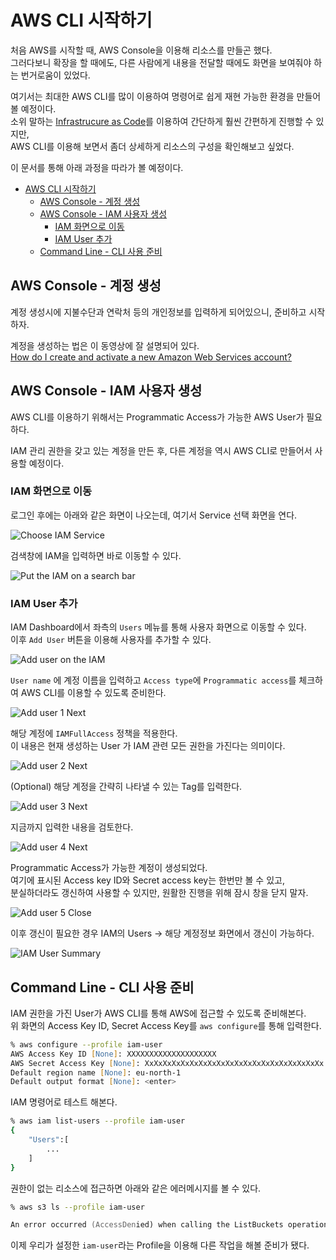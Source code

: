 # AWS CLI 시작하기

처음 AWS를 시작할 때, AWS Console을 이용해 리소스를 만들곤 했다.\
그러다보니 확장을 할 때에도, 다른 사람에게 내용을 전달할 때에도 화면을 보여줘야 하는 번거로움이 있었다.

여기서는 최대한 AWS CLI를 많이 이용하여 명령어로 쉽게 재현 가능한 환경을 만들어 볼 예정이다.\
소위 말하는 [Infrastrucure as Code](https://en.wikipedia.org/wiki/Infrastructure_as_code)를 이용하여 간단하게 훨씬 간편하게 진행할 수 있지만,\
AWS CLI를 이용해 보면서 좀더 상세하게 리소스의 구성을 확인해보고 싶었다.

이 문서를 통해 아래 과정을 따라가 볼 예정이다.

- [AWS CLI 시작하기](#aws-cli-%ec%8b%9c%ec%9e%91%ed%95%98%ea%b8%b0)
  - [AWS Console - 계정 생성](#aws-console---%ea%b3%84%ec%a0%95-%ec%83%9d%ec%84%b1)
  - [AWS Console - IAM 사용자 생성](#aws-console---iam-%ec%82%ac%ec%9a%a9%ec%9e%90-%ec%83%9d%ec%84%b1)
    - [IAM 화면으로 이동](#iam-%ed%99%94%eb%a9%b4%ec%9c%bc%eb%a1%9c-%ec%9d%b4%eb%8f%99)
    - [IAM User 추가](#iam-user-%ec%b6%94%ea%b0%80)
  - [Command Line - CLI 사용 준비](#command-line---cli-%ec%82%ac%ec%9a%a9-%ec%a4%80%eb%b9%84)

## AWS Console - 계정 생성

계정 생성시에 지불수단과 연락처 등의 개인정보를 입력하게 되어있으니, 준비하고 시작하자.

계정을 생성하는 법은 이 동영상에 잘 설명되어 있다. \
[How do I create and activate a new Amazon Web Services account?](https://www.youtube.com/watch?v=RbLbDO0CtrM)

## AWS Console - IAM 사용자 생성

AWS CLI를 이용하기 위해서는 Programmatic Access가 가능한 AWS User가 필요하다.

IAM 관리 권한을 갖고 있는 계정을 만든 후, 다른 계정을 역시 AWS CLI로 만들어서 사용할 예정이다.

### IAM 화면으로 이동

로그인 후에는 아래와 같은 화면이 나오는데, 여기서 Service 선택 화면을 연다.

![Choose IAM Service](./after-you-sign-in-choose-service.png)

검색창에 IAM을 입력하면 바로 이동할 수 있다.

![Put the IAM on a search bar](./move-on-iam.png)

### IAM User 추가

IAM Dashboard에서 좌측의 `Users` 메뉴를 통해 사용자 화면으로 이동할 수 있다.\
이후 `Add User` 버튼을 이용해 사용자를 추가할 수 있다.

![Add user on the IAM](./iam-add-user-click.png)

`User name` 에 계정 이름을 입력하고 `Access type`에 `Programmatic access`를 체크하여 AWS CLI를 이용할 수 있도록 준비한다.

![Add user 1 Next](./add-user-step-1-next.png)

해당 계정에 `IAMFullAccess` 정책을 적용한다.\
이 내용은 현재 생성하는 User 가 IAM 관련 모든 권한을 가진다는 의미이다.

![Add user 2 Next](./add-user-step-2-next.png)

(Optional) 해당 계정을 간략히 나타낼 수 있는 Tag를 입력한다.

![Add user 3 Next](./add-user-step-3-next.png)

지금까지 입력한 내용을 검토한다.

![Add user 4 Next](./add-user-step-4-next.png)

Programmatic Access가 가능한 계정이 생성되었다.\
여기에 표시된 Access key ID와 Secret access key는 한번만 볼 수 있고,\
분실하더라도 갱신하여 사용할 수 있지만, 원활한 진행을 위해 잠시 창을 닫지 말자.

![Add user 5 Close](./add-user-step-5-close.png)

이후 갱신이 필요한 경우 IAM의 Users -> 해당 계정정보 화면에서 갱신이 가능하다.

![IAM User Summary](./iam-user-summary.png)

## Command Line - CLI 사용 준비

IAM 권한을 가진 User가 AWS CLI를 통해 AWS에 접근할 수 있도록 준비해본다.\
위 화면의 Access Key ID, Secret Access Key를 `aws configure`를 통해 입력한다.

```zsh
% aws configure --profile iam-user
AWS Access Key ID [None]: XXXXXXXXXXXXXXXXXXXX
AWS Secret Access Key [None]: XxXxXxXxXxXxXxXxXxXxXxXxXxXxXxXxXxXxXxXx
Default region name [None]: eu-north-1
Default output format [None]: <enter>
```

IAM 명령어로 테스트 해본다.

```zsh
% aws iam list-users --profile iam-user
{
    "Users":[
        ...
    ]
}
```

권한이 없는 리소스에 접근하면 아래와 같은 에러메시지를 볼 수 있다.

```zsh
% aws s3 ls --profile iam-user

An error occurred (AccessDenied) when calling the ListBuckets operation: Access Denied
```

이제 우리가 설정한 `iam-user`라는 Profile을 이용해 다른 작업을 해볼 준비가 됐다.
